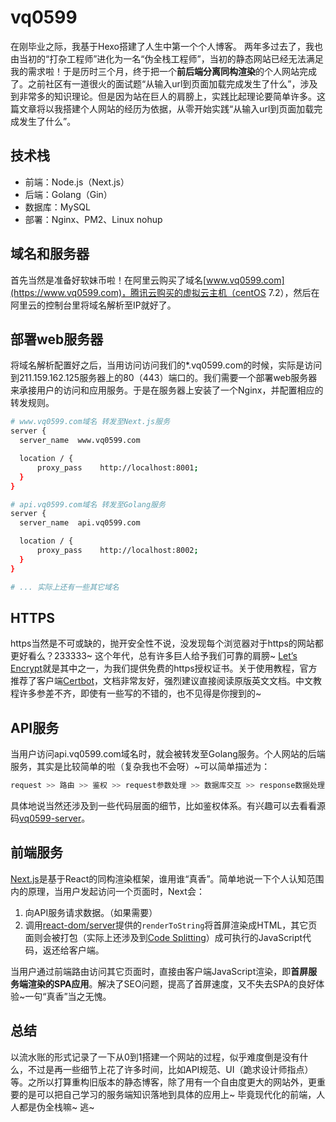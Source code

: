 # vq0599
在刚毕业之际，我基于Hexo搭建了人生中第一个个人博客。
两年多过去了，我也由当初的“打杂工程师”进化为一名“伪全栈工程师”，当初的静态网站已经无法满足我的需求啦！于是历时三个月，终于把一个**前后端分离同构渲染**的个人网站完成了。之前社区有一道很火的面试题“从输入url到页面加载完成发生了什么”，涉及到非常多的知识理论。但是因为站在巨人的肩膀上，实践比起理论要简单许多。这篇文章将以我搭建个人网站的经历为依据，从零开始实践“从输入url到页面加载完成发生了什么”。
<!-- more -->

## 技术栈
- 前端：Node.js（Next.js）
- 后端：Golang（Gin）
- 数据库：MySQL
- 部署：Nginx、PM2、Linux nohup

## 域名和服务器
首先当然是准备好软妹币啦！在阿里云购买了域名[www.vq0599.com](https://www.vq0599.com)，腾讯云购买的虚拟云主机（centOS 7.2），然后在阿里云的控制台里将域名解析至IP就好了。

## 部署web服务器
将域名解析配置好之后，当用访问访问我们的*.vq0599.com的时候，实际是访问到211.159.162.125服务器上的80（443）端口的。我们需要一个部署web服务器来承接用户的访问和应用服务。于是在服务器上安装了一个Nginx，并配置相应的转发规则。
```bash
# www.vq0599.com域名 转发至Next.js服务
server {
  server_name  www.vq0599.com

  location / {
      proxy_pass    http://localhost:8001;
  }
}

# api.vq0599.com域名 转发至Golang服务
server {
  server_name  api.vq0599.com

  location / {
      proxy_pass    http://localhost:8002;
  }
}

# ... 实际上还有一些其它域名
```
## HTTPS
https当然是不可或缺的，抛开安全性不说，没发现每个浏览器对于https的网站都更好看么？233333~
这个年代，总有许多巨人给予我们可靠的肩膀~ [Let’s Encrypt](https://letsencrypt.org/)就是其中之一，为我们提供免费的https授权证书。关于使用教程，官方推荐了客户端[Certbot](https://certbot.eff.org)，文档非常友好，强烈建议直接阅读原版英文文档。中文教程许多参差不齐，即使有一些写的不错的，也不见得是你搜到的~

## API服务
当用户访问api.vq0599.com域名时，就会被转发至Golang服务。个人网站的后端服务，其实是比较简单的啦（复杂我也不会呀）~可以简单描述为：
```js
request >> 路由 >> 鉴权 >> request参数处理 >> 数据库交互 >> response数据处理 >> response
```
具体地说当然还涉及到一些代码层面的细节，比如鉴权体系。有兴趣可以去看看源码[vq0599-server](https://github.com/vq0599/vq0599-server)。

## 前端服务
[Next.js](https://github.com/zeit/next.js)是基于React的同构渲染框架，谁用谁“真香”。简单地说一下个人认知范围内的原理，当用户发起访问一个页面时，Next会：
1. 向API服务请求数据。（如果需要）
2. 调用[react-dom/server](https://reactjs.org/docs/react-dom-server.html)提供的`renderToString`将首屏渲染成HTML，其它页面则会被打包（实际上还涉及到[Code Splitting](https://webpack.js.org/guides/code-splitting/)）成可执行的JavaScript代码，返还给客户端。

当用户通过前端路由访问其它页面时，直接由客户端JavaScript渲染，即**首屏服务端渲染的SPA应用**。解决了SEO问题，提高了首屏速度，又不失去SPA的良好体验~一句“真香”当之无愧。

## 总结
以流水账的形式记录了一下从0到1搭建一个网站的过程，似乎难度倒是没有什么，不过是再一些细节上花了许多时间，比如API规范、UI（跪求设计师指点）等。之所以打算重构旧版本的静态博客，除了用有一个自由度更大的网站外，更重要的是可以把自己学习的服务端知识落地到具体的应用上~ 毕竟现代化的前端，人人都是伪全栈嘛~ 逃~